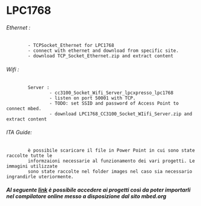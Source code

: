 # LPC1768

###### Ethernet : 
            - TCPSocket_Ethernet for LPC1768
            - connect with ethernet and download from specific site.
            - download TCP_Socket_Ethernet.zip and extract content
###### Wifi :
            Server : 
                    - cc3100_Socket_Wifi_Server_lpcxpresso_lpc1768
                    - listen on port 50001 with TCP.
                    - TODO: set SSID and password of Access Point to connect mbed.
                    - download LPC1768_CC3100_Socket_WIifi_Server.zip and extract content
###### ITA Guide:
            è possibile scaricare il file in Power Point in cui sono state raccolte tutte le
            informzaioni necessarie al funzionamento dei vari progetti. Le immagini utilizzate
            sono state raccolte nel folder images nel caso sia necessario ingrandirle uteriormente.
            
##### Al seguente [link](https://developer.mbed.org/users/artpes/code/) è possibile accedere ai progetti così da poter importarli nel compilatore online messo a disposizione dal sito mbed.org

